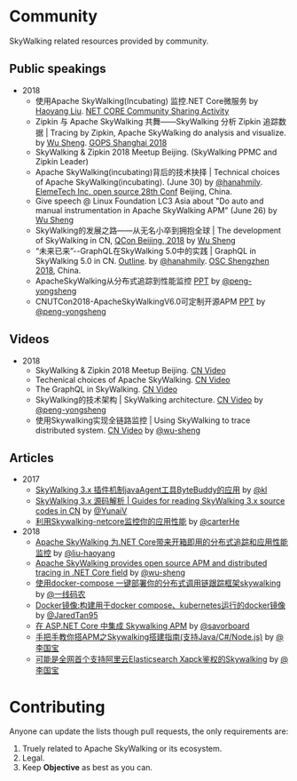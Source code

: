 # Community
SkyWalking related resources provided by community.

## Public speakings
- 2018
  * 使用Apache SkyWalking(Incubating) 监控.NET Core微服务 by [Haoyang Liu](https://github.com/liuhaoyang). [NET CORE Community Sharing Activity](https://www.meetup.com/Shanghai-NET-Core-Meetup/events/251436566)
  * Zipkin 与 Apache SkyWalking 共舞——SkyWalking 分析 Zipkin 追踪数据 | Tracing by Zipkin, Apache SkyWalking do analysis and visualize. by [Wu Sheng](https://github.com/wu-sheng). [GOPS Shanghai 2018](https://www.bagevent.com/event/1450060)
  * SkyWalking & Zipkin 2018 Meetup Beijing. (SkyWalking PPMC and Zipkin Leader)
  * Apache SkyWalking(incubating)背后的技术抉择 | Technical choices of Apache SkyWalking(incubating). (June 30) by [@hanahmily](https://github.com/hanahmily). [ElemeTech Inc. open source 28th Conf](https://mp.weixin.qq.com/s/1ZkiJsU5PxurS6Lwea8UFQ) Beijing, China.
  * Give speech @ Linux Foundation LC3 Asia about "Do auto and manual instrumentation in Apache SkyWalking APM" (June 26) by [Wu Sheng](https://github.com/wu-sheng)
  * SkyWalking的发展之路——从无名小卒到拥抱全球 | The development of SkyWalking in CN, [QCon Beijing, 2018](https://2018.qconbeijing.com/presentation/445) by [Wu Sheng](https://github.com/wu-sheng)
  * “未来已来”--GraphQL在SkyWalking 5.0中的实践 | GraphQL in SkyWalking 5.0 in CN. [Outline](/vidoes/1.GraphQL-in-SkyWalking.md). by [@hanahmily](https://github.com/hanahmily). [OSC Shengzhen 2018](https://www.oschina.net/event/2274785), China.
  * ApacheSkyWalking从分布式追踪到性能监控 [PPT](/ppt/ApacheSkyWalking从分布式追踪到性能监控(成都-彭勇升).pptx) by [@peng-yongsheng](https://github.com/peng-yongsheng)
  * CNUTCon2018-ApacheSkyWalkingV6.0可定制开源APM [PPT](/ppt/CNUTCon2018-ApacheSkyWalkingV6.0可定制开源APM_彭勇升_v1_2.pptx) by [@peng-yongsheng](https://github.com/peng-yongsheng)

## Videos
- 2018
  * SkyWalking & Zipkin 2018 Meetup Beijing. [CN Video](https://www.itdks.com/eventlist/detail/2375)
  * Techenical choices of Apache SkyWalking. [CN Video](https://www.itdks.com/dakalive/detail/13626)
  * The GraphQL in SkyWalking. [CN Video](https://www.itdks.com/dakalive/detail/10557)
  * SkyWalking的技术架构 | SkyWalking architecture. [CN Video](http://www.itdks.com/dakalive/detail/9913) by [@peng-yongsheng](https://github.com/peng-yongsheng)
  * 使用Skywalking实现全链路监控 | Using SkyWalking to trace distributed system. [CN Video](http://www.itdks.com/dakalive/detail/6179) by [@wu-sheng](https://github.com/wu-sheng)

## Articles
- 2017
  * [SkyWalking 3.x 插件机制javaAgent工具ByteBuddy的应用](http://www.kailing.pub/article/index/arcid/178.html) by [@kl](https://github.com/klboke)
  * [SkyWalking 3.x 源码解析 | Guides for reading SkyWalking 3.x source codes in CN](http://www.iocoder.cn/categories/SkyWalking/) by [@YunaiV](https://github.com/YunaiV)
  * [利用Skywalking-netcore监控你的应用性能](https://www.jianshu.com/p/3ddd986c7581) by [@carterHe](https://github.com/carterHe)
- 2018
  * [Apache SkyWalking 为.NET Core带来开箱即用的分布式追踪和应用性能监控](http://blog.liuhaoyang.me/skywalking/2018/05/23/skywalking-dotnet-v02-release/) by [@liu-haoyang](https://github.com/liuhaoyang)
  * [Apache SkyWalking provides open source APM and distributed tracing in .NET Core field](https://medium.com/@AsfSkyWalking/apache-skywalking-provides-open-source-apm-and-distributed-tracing-in-net-core-field-ee4eca9f4f54) by [@wu-sheng](https://github.com/wu-sheng)
   * [使用docker-compose 一键部署你的分布式调用链跟踪框架skywalking](https://www.cnblogs.com/huangxincheng/p/9666930.html) by [@一线码农](https://www.cnblogs.com/huangxincheng)
   * [Docker镜像:构建用于docker compose、kubernetes运行的docker镜像](https://github.com/JaredTan95/skywalking-docker) by [@JaredTan95](https://github.com/JaredTan95/)
   * [在 ASP.NET Core 中集成 Skywalking APM](https://www.cnblogs.com/savorboard/p/asp-net-core-skywalking.html) by [@savorboard](https://www.cnblogs.com/savorboard/)
   * [手把手教你搭APM之Skywalking搭建指南(支持Java/C#/Node.js)](https://www.cnblogs.com/liguobao/p/9686310.html) by [@李国宝](https://www.cnblogs.com/liguobao/)
   * [可能是全网首个支持阿里云Elasticsearch Xapck鉴权的Skywalking](https://www.cnblogs.com/liguobao/p/9784486.html) by [@李国宝](https://www.cnblogs.com/liguobao/)

# Contributing
Anyone can update the lists though pull requests, the only requirements are: 
1. Truely related to Apache SkyWalking or its ecosystem.
1. Legal.
1. Keep **Objective** as best as you can.
